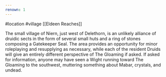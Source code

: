 ```yaml
---
renown: 1
---
```

#location #village [[Eldeen Reaches]]

The small village of Niern, just west of Delethorn, is an unlikely alliance of druidic sects in the form of several small huts and a ring of stones composing a Gatekeeper Seal. The area provides an opportunity for minor roleplaying and resupplying as necessary, while each of the resident Druids will give an entirely different perspective of The Gloaming if asked. If asked for information, anyone may have seen a Wight running toward The Gloaming to the southwest, muttering something about Mabar, crystals, and undead.